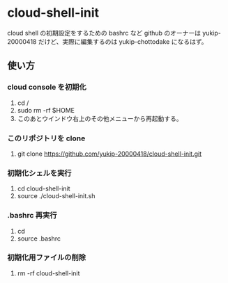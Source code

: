 # cloud-shell-init
cloud shell の初期設定をするための bashrc など
github のオーナーは yukip-20000418 だけど、実際に編集するのは yukip-chottodake になるはず。

## 使い方
### cloud console を初期化
1. cd /
2. sudo rm -rf $HOME
3. このあとウインドウ右上のその他メニューから再起動する。

### このリポジトリを clone
1. git clone https://github.com/yukip-20000418/cloud-shell-init.git

### 初期化シェルを実行
1. cd cloud-shell-init
2. source ./cloud-shell-init.sh

### .bashrc 再実行
1. cd
2. source .bashrc

### 初期化用ファイルの削除
1. rm -rf cloud-shell-init

